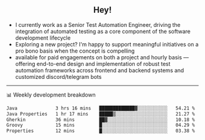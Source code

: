 <h2 align="center">Hey!</h2>

- I currently work as a Senior Test Automation Engineer, driving the integration of automated testing as a core component of the software development lifecycle
- Exploring a new project? I'm happy to support meaningful initiatives on a pro bono basis when the concept is compelling
-  available for paid engagements on both a project and hourly basis — offering end-to-end design and implementation of robust test automation frameworks across frontend and backend systems and customized discord/telegram bots
  
  -------
  
📊 Weekly development breakdown

<!--START_SECTION:waka-->

```txt
Java              3 hrs 16 mins   █████████████▓░░░░░░░░░░░   54.21 %
Java Properties   1 hr 17 mins    █████▒░░░░░░░░░░░░░░░░░░░   21.27 %
Gherkin           36 mins         ██▓░░░░░░░░░░░░░░░░░░░░░░   10.18 %
Groovy            15 mins         █░░░░░░░░░░░░░░░░░░░░░░░░   04.29 %
Properties        12 mins         █░░░░░░░░░░░░░░░░░░░░░░░░   03.38 %
```

<!--END_SECTION:waka-->
